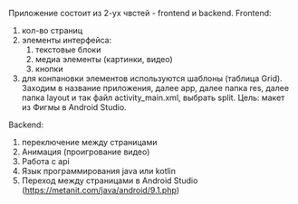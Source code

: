Приложение состоит из 2-ух чвстей - frontend и backend.
Frontend: 
1) кол-во страниц
2) элементы интерфейса:
   1. текстовые блоки
   2. медиа элементы (картинки, видео)
   3. кнопки
3) для конпановки элементов используются шаблоны (таблица Grid). Заходим в название приложения, далее app, далее папка res, далее папка layout и так файл activity_main.xml, выбрать split.
Цель: макет из Фигмы в Android Studio.

Backend:
1) переключение между страницами
2) Анимация (проигрование видео)
3) Работа с api
4) Язык программирования java или kotlin
5) Переход между страницами в Android Studio (https://metanit.com/java/android/9.1.php) 
